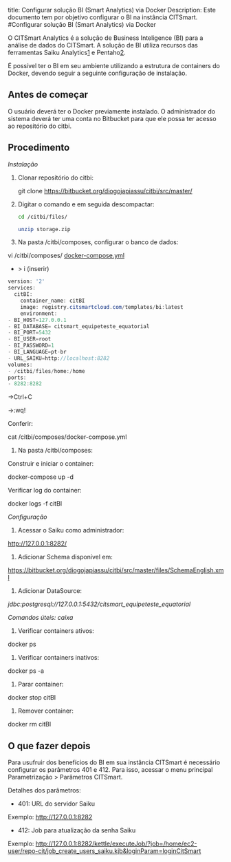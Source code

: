 title: Configurar solução BI (Smart Analytics) via Docker
Description: Este documento tem por objetivo configurar o BI na instância CITSmart.
#Configurar solução BI (Smart Analytics) via Docker

O CITSmart Analytics é a solução de Business Inteligence (BI) para a análise de
dados do CITSmart. A solução de BI utiliza recursos das ferramentas Saiku
Analytics[1] e Pentaho[2].

É possível ter o BI em seu ambiente utilizando a estrutura de containers do
Docker, devendo seguir a seguinte configuração de instalação.

Antes de começar
----------------

O usuário deverá ter o Docker previamente instalado. O administrador do sistema
deverá ter uma conta no Bitbucket para que ele possa ter acesso ao repositório
do citbi.

Procedimento
------------

*Instalação*

1.  Clonar repositório do citbi:

    git clone https://bitbucket.org/diogojapiassu/citbi/src/master/

1.  Digitar o comando e em seguida descompactar:

    ```sh
    cd /citbi/files/
    ```
    ```sh
    unzip storage.zip
    ```
    
1.  Na pasta /citbi/composes, configurar o banco de dados:

vi /citbi/composes/
[docker-compose.yml](https://bitbucket.org/diogojapiassu/citbi/src/master/composes/docker-compose.yml)

- \> i (inserir)

```java
version: '2'
services:
  citBI:
    container_name: citBI
    image: registry.citsmartcloud.com/templates/bi:latest
    environment:
- BI_HOST=127.0.0.1
- BI_DATABASE= citsmart_equipeteste_equatorial
- BI_PORT=5432
- BI_USER=root
- BI_PASSWORD=1
- BI_LANGUAGE=pt-br
- URL_SAIKU=http://localhost:8282
volumes:
- /citbi/files/home:/home
ports:
- 8282:8282
 ```

-\>Ctrl+C

\-\>:wq!

Conferir:

cat /citbi/composes/docker-compose.yml

1.  Na pasta /citbi/composes:

Construir e iniciar o container:

docker-compose up -d

Verificar log do container:

docker logs -f citBI

*Configuração*

1.  Acessar o Saiku como administrador:

<http://127.0.0.1:8282/>

1.  Adicionar Schema disponível em:

<https://bitbucket.org/diogojapiassu/citbi/src/master/files/SchemaEnglish.xml>

1.  Adicionar DataSource:

*jdbc:postgresql://127.0.0.1:5432/citsmart_equipeteste_equatorial*

*Comandos úteis: caixa*

1.  Verificar containers ativos:

docker ps

1.  Verificar containers inativos:

docker ps -a

1.  Parar container:

docker stop citBI

1.  Remover container:

docker rm citBI

O que fazer depois
------------------

Para usufruir dos benefícios do BI em sua instância CITSmart é necessário
configurar os parâmetros 401 e 412. Para isso, acessar o menu principal
Parametrização \> Parâmetros CITSmart.

Detalhes dos parâmetros:

-   401: URL do servidor Saiku

Exemplo: http://127.0.0.1:8282

-   412: Job para atualização da senha Saiku

Exemplo:
http://127.0.0.1:8282/kettle/executeJob/?job=/home/ec2-user/repo-cit/job_create_users_saiku.kjb&loginParam=loginCitSmart

[1]:https://www.meteorite.bi/products/saiku-reporting

[2]:https://www.hitachivantara.com/go/pentaho.html

